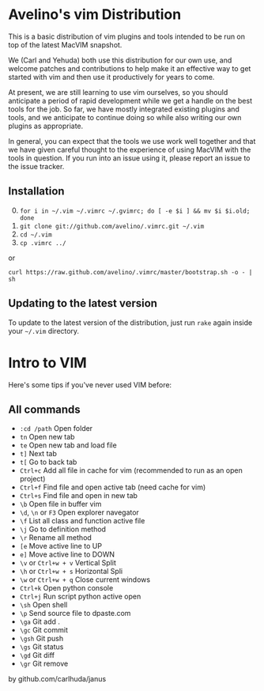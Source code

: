 # Avelino's vim Distribution

This is a basic distribution of vim plugins and tools intended to be run
on top of the latest MacVIM snapshot.

We (Carl and Yehuda) both use this distribution for our own use, and
welcome patches and contributions to help make it an effective way to
get started with vim and then use it productively for years to come.

At present, we are still learning to use vim ourselves, so you should
anticipate a period of rapid development while we get a handle on the
best tools for the job. So far, we have mostly integrated existing
plugins and tools, and we anticipate to continue doing so while also
writing our own plugins as appropriate.

In general, you can expect that the tools we use work well together and
that we have given careful thought to the experience of using MacVIM
with the tools in question. If you run into an issue using it, please
report an issue to the issue tracker.

## Installation

0. `for i in ~/.vim ~/.vimrc ~/.gvimrc; do [ -e $i ] && mv $i $i.old;
   done`
1. `git clone git://github.com/avelino/.vimrc.git ~/.vim`
2. `cd ~/.vim`
3. `cp .vimrc ../`

or

  `curl https://raw.github.com/avelino/.vimrc/master/bootstrap.sh -o - | sh`

## Updating to the latest version

To update to the latest version of the distribution, just run `rake`
again inside your `~/.vim` directory.

# Intro to VIM

Here's some tips if you've never used VIM before:

## All commands

* `:cd /path` Open folder
* `tn` Open new tab
* `te` Open new tab and load file
* `t]` Next tab
* `t[` Go to back tab
* `Ctrl+c` Add all file in cache for vim (recommended to run as an open project)
* `Ctrl+f` Find file and open active tab (need cache for vim)
* `Ctrl+s` Find file and open in new tab
* `\b` Open file in buffer vim
* `\d`, `\n` or `F3` Open explorer navegator
* `\f` List all class and function active file
* `\j` Go to definition method
* `\r` Rename all method
* `[e` Move active line to UP
* `e]` Move active line to DOWN
* `\v` or `Ctrl+w + v` Vertical Split
* `\h` or `Ctrl+w + s` Horizontal Spli
* `\w` or `Ctrl+w + q` Close current windows
* `Ctrl+k` Open python console
* `Ctrl+j` Run script python active open
* `\sh` Open shell
* `\p` Send source file to dpaste.com
* `\ga` Git add .
* `\gc` Git commit
* `\gsh` Git push
* `\gs` Git status
* `\gd` Git diff
* `\gr` Git remove




by github.com/carlhuda/janus
